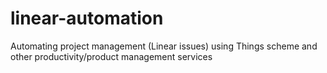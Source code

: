 # linear-automation
Automating project management (Linear issues) using Things scheme and other productivity/product management services
